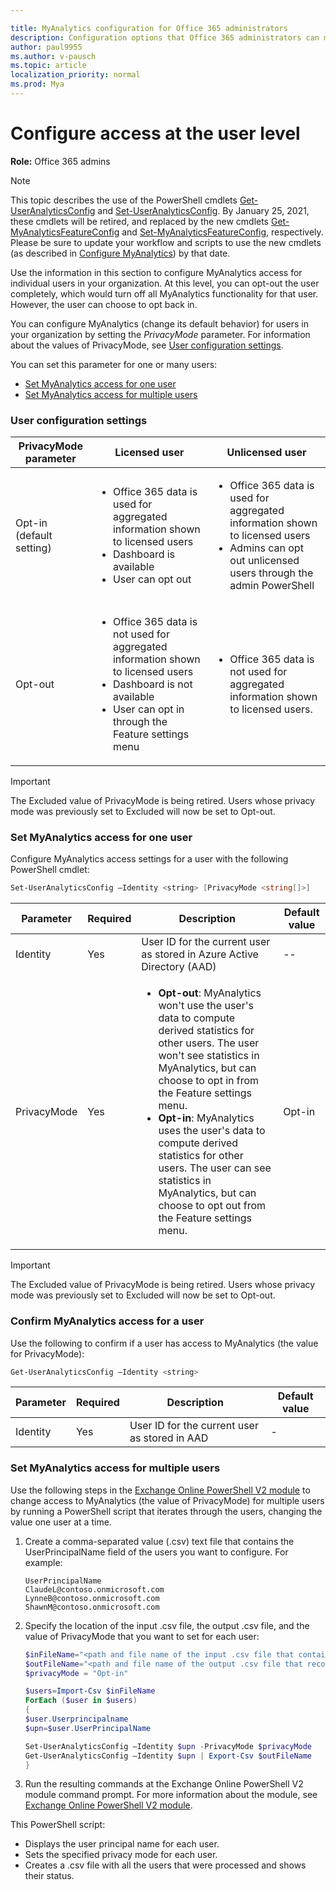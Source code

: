```yaml
---

title: MyAnalytics configuration for Office 365 administrators
description: Configuration options that Office 365 administrators can make for MyAnalytics users
author: paul9955
ms.author: v-pausch
ms.topic: article
localization_priority: normal 
ms.prod: Mya
---
```


# Configure access at the user level

**Role:** Office 365 admins

> [!Note] 
> This topic describes the use of the PowerShell cmdlets [Get-UserAnalyticsConfig](https://docs.microsoft.com/powershell/module/exchange/get-useranalyticsconfig?view=exchange-ps) and [Set-UserAnalyticsConfig](https://docs.microsoft.com/powershell/module/exchange/set-useranalyticsconfig?view=exchange-ps). By January 25, 2021, these cmdlets will be retired, and replaced by the new cmdlets [Get-MyAnalyticsFeatureConfig](https://docs.microsoft.com/powershell/module/exchange/get-myanalyticsfeatureconfig?view=exchange-ps) and [Set-MyAnalyticsFeatureConfig](https://docs.microsoft.com/powershell/module/exchange/set-myanalyticsfeatureconfig?view=exchange-ps), respectively. Please be sure to update your workflow and scripts to use the new cmdlets (as described in [Configure MyAnalytics](configure-myanalytics.md)) by that date.

Use the information in this section to configure MyAnalytics access for individual users in your organization. At this level, you can opt-out the user completely, which would turn off all MyAnalytics functionality for that user. However, the user can choose to opt back in. <!--To remove this choice from the user so that they cannot opt back in, you remove their MyAnalytics service plan. -->

You can configure MyAnalytics (change its default behavior) for users in your organization by setting the *PrivacyMode* parameter. For information about the values of PrivacyMode, see [User configuration settings](#user-configuration-settings).

You can set this parameter for one or many users:

* [Set MyAnalytics access for one user](#set-myanalytics-access-for-one-user)
* [Set MyAnalytics access for multiple users](#set-myanalytics-access-for-multiple-users)

### User configuration settings

PrivacyMode parameter  | Licensed user  | Unlicensed user
------------- | -------------  | ---------------
Opt-in (default setting)        | <ul><li>Office 365 data is used for aggregated information shown to licensed users</li><li>Dashboard is available</li><li>User can opt out</li></ul>  | <ul><li>Office 365 data is used for aggregated information shown to licensed users</li><li>Admins can opt out unlicensed users through the admin PowerShell </li></ul>  
Opt-out    | <ul><li>Office 365 data is not used for aggregated information shown to licensed users</li><li> Dashboard is not available</li><li>User can opt in through the Feature settings menu</li></ul>   |  <ul><li> Office 365 data is not used for aggregated information shown to licensed users.</li></ul> |

> [!Important] 
> The Excluded value of PrivacyMode is being retired. Users whose privacy mode was previously set to Excluded will now be set to Opt-out.

### Set MyAnalytics access for one user

Configure MyAnalytics access settings for a user with the following PowerShell cmdlet:

```powershell
Set-UserAnalyticsConfig –Identity <string> [PrivacyMode <string[]>]
```

Parameter   |   Required   |   Description   | Default value
----------  |  ----------  |  -------------- | -------------
Identity   |   Yes   | User ID for the current user as stored in Azure Active Directory (AAD)   |   --
PrivacyMode   |   Yes   | <ul><li>**Opt-out**: MyAnalytics won't use the user's data to compute derived statistics for other users. The user won't see statistics in MyAnalytics, but can choose to opt in from the Feature settings menu.</li><li>**Opt-in**: MyAnalytics uses the user's data to compute derived statistics for other users. The user can see statistics in MyAnalytics, but can choose to opt out from the Feature settings menu.</li></ul>|  Opt-in

> [!Important]
> The Excluded value of PrivacyMode is being retired. Users whose privacy mode was previously set to Excluded will now be set to Opt-out.
  
### Confirm MyAnalytics access for a user

Use the following to confirm if a user has access to MyAnalytics (the value for PrivacyMode):

```powershell
Get-UserAnalyticsConfig –Identity <string>
```

Parameter   |   Required   |    Description    |   Default value
----------- | ------------ |  ---------------  | ---------------
Identity    |  Yes         |    User ID for the current user as stored in AAD  | - 

### Set MyAnalytics access for multiple users

Use the following steps in the [Exchange Online PowerShell V2 module](https://docs.microsoft.com/powershell/exchange/exchange-online/exchange-online-powershell-v2/exchange-online-powershell-v2) to change access to MyAnalytics (the value of PrivacyMode) for multiple users by running a PowerShell script that iterates through the users, changing the value one user at a time.

1. Create a comma-separated value (.csv) text file that contains the UserPrincipalName field of the users you want to configure. For example:

   ```
   UserPrincipalName
   ClaudeL@contoso.onmicrosoft.com
   LynneB@contoso.onmicrosoft.com
   ShawnM@contoso.onmicrosoft.com
   ```

2. Specify the location of the input .csv file, the output .csv file, and the value of PrivacyMode that you want to set for each user:

   ```powershell
   $inFileName="<path and file name of the input .csv file that contains the users, example: C:\admin\Users2License..csv>"
   $outFileName="<path and file name of the output .csv file that records the results, example: C:\admin\Users2License-Done..csv>"
   $privacyMode = "Opt-in"

   $users=Import-Csv $inFileName
   ForEach ($user in $users)
   {
   $user.Userprincipalname
   $upn=$user.UserPrincipalName

   Set-UserAnalyticsConfig –Identity $upn -PrivacyMode $privacyMode
   Get-UserAnalyticsConfig –Identity $upn | Export-Csv $outFileName
   }
   ```

3. Run the resulting commands at the Exchange Online PowerShell V2 module command prompt. For more information about the module, see [Exchange Online PowerShell V2 module](https://docs.microsoft.com/powershell/exchange/exchange-online/exchange-online-powershell-v2/exchange-online-powershell-v2).

This PowerShell script:

* Displays the user principal name for each user.
* Sets the specified privacy mode for each user.
* Creates a .csv file with all the users that were processed and shows their status.

